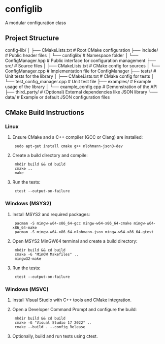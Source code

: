 # configlib
 A modular configuration class

## Project Structure

config-lib/
│
├── CMakeLists.txt             # Root CMake configuration
├── include/                   # Public header files
│   └── configlib/             # Namespace folder
│       └── ConfigManager.hpp  # Public interface for configuration management
├── src/                       # Source files
│   ├── CMakeLists.txt         # CMake config for sources
│   └── ConfigManager.cpp      # Implementation file for ConfigManager
├── tests/                     # Unit tests for the library
│   ├── CMakeLists.txt         # CMake config for tests
│   └── test_config_manager.cpp # Unit test file
├── examples/                  # Example usage of the library
│   └── example_config.cpp     # Demonstration of the API
├── third_party/               # (Optional) External dependencies like JSON library
└── data/                      # Example or default JSON configuration files


## CMake Build Instructions

### Linux

1. Ensure CMake and a C++ compiler (GCC or Clang) are installed:

        sudo apt-get install cmake g++ nlohmann-json3-dev

2. Create a build directory and compile:

        mkdir build && cd build
        cmake ..
        make

3. Run the tests:

        ctest --output-on-failure


### Windows (MSYS2)

1. Install MSYS2 and required packages:

        pacman -S mingw-w64-x86_64-gcc mingw-w64-x86_64-cmake mingw-w64-x86_64-make
        pacman -S mingw-w64-x86_64-nlohmann-json mingw-w64-x86_64-gtest

2. Open MSYS2 MinGW64 terminal and create a build directory:

        mkdir build && cd build
        cmake -G "MinGW Makefiles" ..
        mingw32-make

3. Run the tests:

        ctest --output-on-failure

### Windows (MSVC)

1. Install Visual Studio with C++ tools and CMake integration.

2. Open a Developer Command Prompt and configure the build:

        mkdir build && cd build
        cmake -G "Visual Studio 17 2022" ..
        cmake --build . --config Release

3. Optionally, build and run tests using ctest.